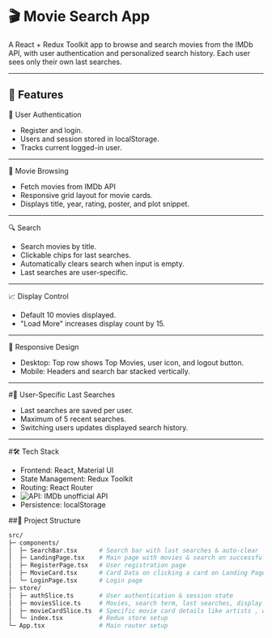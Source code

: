 # 🎬 Movie Search App

A React + Redux Toolkit app to browse and search movies from the IMDb API, with user authentication and personalized search history. Each user sees only their own last searches.

---

## 🚀 Features

🔑 User Authentication 

- Register and login.
- Users and session stored in localStorage.
- Tracks current logged-in user.

---

🎥 Movie Browsing

- Fetch movies from IMDb API
- Responsive grid layout for movie cards.
- Displays title, year, rating, poster, and plot snippet.

---

🔍 Search

- Search movies by title.
- Clickable chips for last searches.
- Automatically clears search when input is empty.
- Last searches are user-specific.

---

📈 Display Control
- Default 10 movies displayed.
- "Load More" increases display count by 15.

---

📱 Responsive Design
- Desktop: Top row shows Top Movies, user icon, and logout button.
- Mobile: Headers and search bar stacked vertically.

---

#📝 User-Specific Last Searches

- Last searches are saved per user.
- Maximum of 5 recent searches.
- Switching users updates displayed search history.

---
  
#🛠️ Tech Stack

- Frontend: React, Material UI
- State Management: Redux Toolkit 
- Routing: React Router
- ![API: IMDb unofficial API](https://imdbapi.dev/)
- Persistence: localStorage


##📂 Project Structure

```bash
src/
├─ components/
│  ├─ SearchBar.tsx      # Search bar with last searches & auto-clear
│  ├─ LandingPage.tsx    # Main page with movies & search on successful Login
│  ├─ RegisterPage.tsx   # User registration page
│  ├─ MovieCard.tsx      # Card Data on clicking a card on Landing Page
│  └─ LoginPage.tsx      # Login page
├─ store/
│  ├─ authSlice.ts       # User authentication & session state
│  ├─ moviesSlice.ts     # Movies, search term, last searches, display count
│  ├─ movieCardSlice.ts  # Specific movie card details like artists , writers ,stars
│  └─ index.tsx          # Redux store setup
└─ App.tsx               # Main router setup
```







